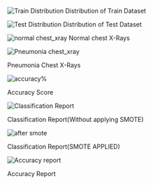 ![Train Distribution](https://github.com/wizfury/PNEUMONIA-DETECTION-USING-CHEST-XRAYS/assets/68225960/34741053-b341-415b-9f15-410311f2689e)
Distribution of Train Dataset


![Test Distribution](https://github.com/wizfury/PNEUMONIA-DETECTION-USING-CHEST-XRAYS/assets/68225960/326297f4-4ef2-4a56-bf4c-4bc2ba1e2285)
Distribution of Test Dataset


![normal chest_xray](https://github.com/wizfury/PNEUMONIA-DETECTION-USING-CHEST-XRAYS/assets/68225960/741f5703-4ef9-4714-8fae-80dd86900e49)
Normal chest X-Rays


![Pneumonia chest_xray](https://github.com/wizfury/PNEUMONIA-DETECTION-USING-CHEST-XRAYS/assets/68225960/7211d4ff-e6cf-43cb-9c45-50f63463658b)

Pneumonia Chest X-Rays


![accuracy%](https://github.com/wizfury/PNEUMONIA-DETECTION-USING-CHEST-XRAYS/assets/68225960/4c1af501-6a50-4dee-b384-cb271b397885)

Accuracy Score


![Classification Report](https://github.com/wizfury/PNEUMONIA-DETECTION-USING-CHEST-XRAYS/assets/68225960/7d6b5731-d811-4dfe-9c8d-a97535b77187)

Classification Report(Without applying SMOTE)


![after smote](https://github.com/wizfury/PNEUMONIA-DETECTION-USING-CHEST-XRAYS/assets/68225960/786a0a9e-0bec-4fd8-9880-8250aba31240)

Classification Report(SMOTE APPLIED)


![Accuracy report](https://github.com/wizfury/PNEUMONIA-DETECTION-USING-CHEST-XRAYS/assets/68225960/9e44b130-abf7-4a2e-bc52-b8ef2884aeb8)

Accuracy Report
